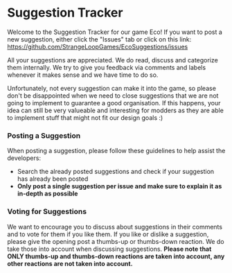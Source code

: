 # Suggestion Tracker
Welcome to the Suggestion Tracker for our game Eco!
If you want to post a new suggestion, either click the "Issues" tab or click on this link: https://github.com/StrangeLoopGames/EcoSuggestions/issues

All your suggestions are appreciated. We do read, discuss and categorize them internally.
We try to give you feedback via comments and labels whenever it makes sense and we have time to do so.

Unfortunately, not every suggestion can make it into the game, so please don't be disappointed when we need to close suggestions that we are not going to implement to guarantee a good organisation. If this happens, your idea can still be very valueable and interesting for modders as they are able to implement stuff that might not fit our design goals :) 

### Posting a Suggestion
When posting a suggestion,  please follow these guidelines to help assist the developers:
- Search the already posted suggestions and check if your suggestion has already been posted
- **Only post a single suggestion per issue and make sure to explain it as in-depth as possible**

### Voting for Suggestions
We want to encourage you to discuss about suggestions in their comments and to vote for them if you like them.
If you like or dislike a suggestion, please give the opening post a thumbs-up or thumbs-down reaction. We do take those into account when discussing suggestions.
**Please note that ONLY thumbs-up and thumbs-down reactions are taken into account, any other reactions are not taken into account.**
